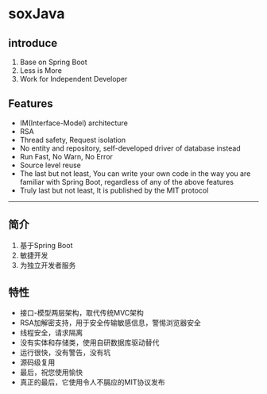 # soxJava

## introduce
1. Base on Spring Boot
2. Less is More
3. Work for Independent Developer

## Features
- IM(Interface-Model) architecture
- RSA
- Thread safety, Request isolation
- No entity and repository, self-developed driver of database instead
- Run Fast, No Warn, No Error
- Source level reuse
- The last but not least, You can write your own code in the way you are familiar with Spring Boot, regardless of any of the above features
- Truly last but not least, It is published by the MIT protocol

---

## 简介
1. 基于Spring Boot
2. 敏捷开发
3. 为独立开发者服务

## 特性
- 接口-模型两层架构，取代传统MVC架构
- RSA加解密支持，用于安全传输敏感信息，警惕浏览器安全
- 线程安全，请求隔离
- 没有实体和存储类，使用自研数据库驱动替代
- 运行很快，没有警告，没有坑
- 源码级复用
- 最后，祝您使用愉快
- 真正的最后，它使用令人不膈应的MIT协议发布
